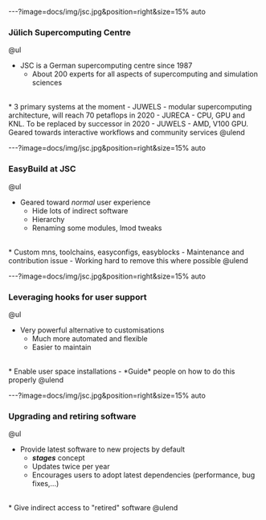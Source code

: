 ---?image=docs/img/jsc.jpg&position=right&size=15% auto

### Jülich Supercomputing Centre
@ul
* JSC is a German supercomputing centre since 1987
  - About 200 experts for all aspects of supercomputing and simulation sciences
<br>
* 3 primary systems at the moment
  - JUWELS - modular supercomputing architecture, will reach 70 petaflops in 2020
  - JURECA - CPU, GPU and KNL. To be replaced by successor in 2020
  - JUWELS - AMD, V100 GPU. Geared towards interactive workflows and community services
@ulend
  
---?image=docs/img/jsc.jpg&position=right&size=15% auto

### EasyBuild at JSC

@ul
* Geared toward *normal* user experience
  - Hide lots of indirect software
  - Hierarchy
  - Renaming some modules, lmod tweaks
<br>
* Custom mns, toolchains, easyconfigs, easyblocks
  - Maintenance and contribution issue
  - Working hard to remove this where possible
@ulend

---?image=docs/img/jsc.jpg&position=right&size=15% auto

### Leveraging hooks for user support

@ul
* Very powerful alternative to customisations
  - Much more automated and flexible
  - Easier to maintain
<br>
* Enable user space installations
  - *Guide* people on how to do this properly
@ulend

---?image=docs/img/jsc.jpg&position=right&size=15% auto

### Upgrading and retiring software

@ul
* Provide latest software to new projects by default
  - ***stages*** concept
  - Updates twice per year
  - Encourages users to adopt latest dependencies (performance, bug fixes,...)
<br>
* Give indirect access to "retired" software
@ulend